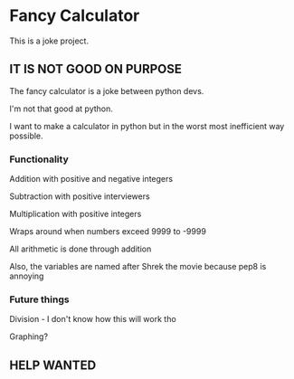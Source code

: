 # Fancy Calculator
This is a joke project.
## IT IS NOT GOOD ON PURPOSE
The fancy calculator is a joke between python devs. 

I'm not that good at python. 

I want to make a calculator in python but in  the worst most inefficient way possible. 

### Functionality
Addition with positive and negative integers

Subtraction with positive interviewers

Multiplication with positive integers

Wraps around when numbers exceed 9999 to -9999

All arithmetic is done through addition

Also, the variables are named after Shrek the movie because pep8 is annoying

### Future things
Division - I don't know how this will work tho

Graphing?

## HELP WANTED
 